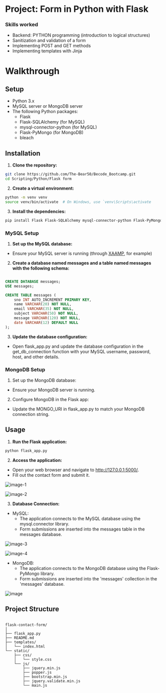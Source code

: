 # Project: Form in Python with Flask

### Skills worked

 - Backend: PYTHON programming (introduction to logical structures)
 - Sanitization and validation of a form
 - Implementing POST and GET methods
 - Implementing templates with Jinja

# Walkthrough

## Setup
- Python 3.x
- MySQL server or MongoDB server
- The following Python packages:
  - Flask
  - Flask-SQLAlchemy (for MySQL)
  - mysql-connector-python (for MySQL)
  - Flask-PyMongo (for MongoDB)
  - bleach

## Installation

1. **Clone the repository:**

```bash
git clone https://github.com/The-Bear50/Becode_Bootcamp.git
cd Scripting/Python/Flask form
```

2. **Create a virtual environment:**

```bash
python -m venv venv
source venv/bin/activate  # On Windows, use `venv\Scripts\activate
```

3. **Install the dependencies:**

```bash
pip install Flask Flask-SQLAlchemy mysql-connector-python Flask-PyMongo bleach
```
### MySQL Setup

1. **Set up the MySQL database:**

- Ensure your MySQL server is running (through [XAAMP](https://www.apachefriends.org/index.html), for example)

2. **Create a database named messages and a table named messages with the following schema:**

```sql

CREATE DATABASE messages;
USE messages;

CREATE TABLE messages (
    sno INT AUTO_INCREMENT PRIMARY KEY,
    name VARCHAR(20) NOT NULL,
    email VARCHAR(35) NOT NULL,
    subject VARCHAR(50) NOT NULL,
    message VARCHAR(120) NOT NULL,
    date VARCHAR(12) DEFAULT NULL
);
```

3. **Update the database configuration:**
- Open flask_app.py and update the database configuration in the get_db_connection function with your MySQL username, password, host, and other details.

### MongoDB Setup

1. Set up the MongoDB database:

- Ensure your MongoDB server is running.

2. Configure MongoDB in the Flask app:

- Update the MONGO_URI in flask_app.py to match your MongoDB connection string.

## Usage

1. **Run the Flask application:**

```bash
python flask_app.py
```

2. **Access the application:**

- Open your web browser and navigate to http://127.0.0.1:5000/.
- Fill out the contact form and submit it.

![image-1](https://github.com/The-Bear50/Becode_Bootcamp/assets/85135970/534593e2-6dba-4702-b959-ccf70195305b)

![image-2](https://github.com/The-Bear50/Becode_Bootcamp/assets/85135970/100f58e5-1666-4509-8756-0d2263ff27e9)

3. **Database Connection:**
- MySQL:
  - The application connects to the MySQL database using the mysql.connector library.
  - Form submissions are inserted into the messages table in the messages database.

![image-3](https://github.com/The-Bear50/Becode_Bootcamp/assets/85135970/c99db656-198d-4d9d-a9bb-d3359bbd40ba)

![image-4](https://github.com/The-Bear50/Becode_Bootcamp/assets/85135970/93640635-cc90-4f48-9494-0c78e051a089)

- MongoDB:
  - The application connects to the MongoDB database using the Flask-PyMongo library.
  - Form submissions are inserted into the 'messages' collection in the 'messages' database.

![image](https://github.com/The-Bear50/Becode_Bootcamp/assets/85135970/fcbf7aa8-8902-444a-8a6c-208b13041b7c)


## Project Structure

```arduino

flask-contact-form/
│
├── flask_app.py
├── README.md
├── templates/
│   └── index.html
└── static/
    ├── css/
    │   └── style.css
    └── js/
        ├── jquery.min.js
        ├── popper.js
        ├── bootstrap.min.js
        ├── jquery.validate.min.js
        └── main.js
